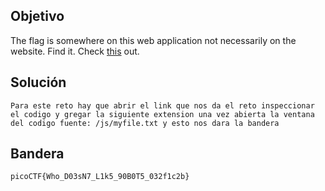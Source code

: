 ## Objetivo
The flag is somewhere on this web application not necessarily on the website. Find it. Check [this](http://saturn.picoctf.net:59901/) out.
## Solución
```
Para este reto hay que abrir el link que nos da el reto inspeccionar el codigo y gregar la siguiente extension una vez abierta la ventana del codigo fuente: /js/myfile.txt y esto nos dara la bandera
```
## Bandera
```
picoCTF{Who_D03sN7_L1k5_90B0T5_032f1c2b}
```